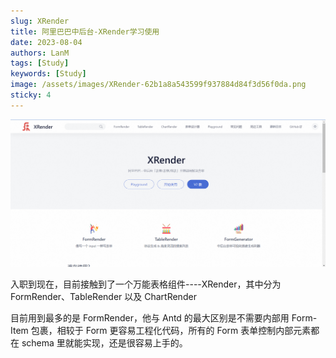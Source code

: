 ```yaml
---
slug: XRender
title: 阿里巴巴中后台-XRender学习使用
date: 2023-08-04
authors: LanM
tags: [Study]
keywords: [Study]
image: /assets/images/XRender-62b1a8a543599f937884d84f3d56f0da.png
sticky: 4
---
```


![image](./img/XRender.png)

入职到现在，目前接触到了一个万能表格组件----XRender，其中分为 FormRender、TableRender 以及 ChartRender

<!-- truncate -->

目前用到最多的是 FormRender，他与 Antd 的最大区别是不需要内部用 Form-Item 包裹，相较于 Form 更容易工程化代码，所有的 Form 表单控制内部元素都在 schema 里就能实现，还是很容易上手的。
